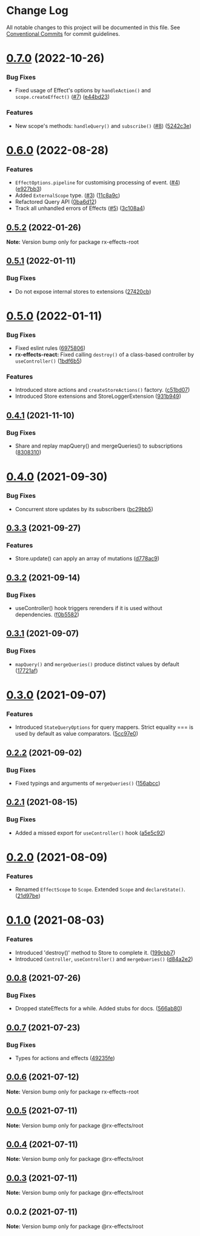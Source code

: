 # Change Log

All notable changes to this project will be documented in this file.
See [Conventional Commits](https://conventionalcommits.org) for commit guidelines.

# [0.7.0](https://github.com/mnasyrov/rx-effects/compare/v0.6.0...v0.7.0) (2022-10-26)

### Bug Fixes

- Fixed usage of Effect's options by `handleAction()` and `scope.createEffect()` ([#7](https://github.com/mnasyrov/rx-effects/issues/7)) ([e44bd23](https://github.com/mnasyrov/rx-effects/commit/e44bd23b563f7a61ea1ecfa291b311f52d55e577))

### Features

- New scope's methods: `handleQuery()` and `subscribe()` ([#8](https://github.com/mnasyrov/rx-effects/issues/8)) ([5242c3e](https://github.com/mnasyrov/rx-effects/commit/5242c3e91b042b5eb060a0d1899a018c4b29294a))

# [0.6.0](https://github.com/mnasyrov/rx-effects/compare/v0.5.2...v0.6.0) (2022-08-28)

### Features

- `EffectOptions.pipeline` for customising processing of event. ([#4](https://github.com/mnasyrov/rx-effects/issues/4)) ([e927bb3](https://github.com/mnasyrov/rx-effects/commit/e927bb31c5fd7fe5c6c1e54b344d95dffc6ffd97))
- Added `ExternalScope` type. ([#3](https://github.com/mnasyrov/rx-effects/issues/3)) ([11c8a9c](https://github.com/mnasyrov/rx-effects/commit/11c8a9cd181869e2f973233efe42c49dc51b5ad3))
- Refactored Query API ([0ba6d12](https://github.com/mnasyrov/rx-effects/commit/0ba6d12df5f99cf98f04f130a89be814c90180f8))
- Track all unhandled errors of Effects ([#5](https://github.com/mnasyrov/rx-effects/issues/5)) ([3c108a4](https://github.com/mnasyrov/rx-effects/commit/3c108a488eae471337cc727461a7a223f7c367f3))

## [0.5.2](https://github.com/mnasyrov/rx-effects/compare/v0.5.1...v0.5.2) (2022-01-26)

**Note:** Version bump only for package rx-effects-root

## [0.5.1](https://github.com/mnasyrov/rx-effects/compare/v0.5.0...v0.5.1) (2022-01-11)

### Bug Fixes

- Do not expose internal stores to extensions ([27420cb](https://github.com/mnasyrov/rx-effects/commit/27420cb152ddfafa48f9d7f75b59e558ba982d64))

# [0.5.0](https://github.com/mnasyrov/rx-effects/compare/v0.4.1...v0.5.0) (2022-01-11)

### Bug Fixes

- Fixed eslint rules ([6975806](https://github.com/mnasyrov/rx-effects/commit/69758063de4d9f6b7821b439aad054087df249b9))
- **rx-effects-react:** Fixed calling `destroy()` of a class-based controller by `useController()` ([1bdf6b5](https://github.com/mnasyrov/rx-effects/commit/1bdf6b55df6f41988bf7b481ec2019c97731f127))

### Features

- Introduced store actions and `createStoreActions()` factory. ([c51bd07](https://github.com/mnasyrov/rx-effects/commit/c51bd07fa24c6d111567f75ad190a9f9bd987a5e))
- Introduced Store extensions and StoreLoggerExtension ([931b949](https://github.com/mnasyrov/rx-effects/commit/931b949b0c5134d6261eac7f6381a293dab48599))

## [0.4.1](https://github.com/mnasyrov/rx-effects/compare/v0.4.0...v0.4.1) (2021-11-10)

### Bug Fixes

- Share and replay mapQuery() and mergeQueries() to subscriptions ([8308310](https://github.com/mnasyrov/rx-effects/commit/830831001630d2b2b7318d2e7126706803eff9ff))

# [0.4.0](https://github.com/mnasyrov/rx-effects/compare/v0.3.3...v0.4.0) (2021-09-30)

### Bug Fixes

- Concurrent store updates by its subscribers ([bc29bb5](https://github.com/mnasyrov/rx-effects/commit/bc29bb545587c01386b7351e25c5ce4b5036dc9c))

## [0.3.3](https://github.com/mnasyrov/rx-effects/compare/v0.3.2...v0.3.3) (2021-09-27)

### Features

- Store.update() can apply an array of mutations ([d778ac9](https://github.com/mnasyrov/rx-effects/commit/d778ac99549a9ac1887ea03ab77d5f0fa6527d1f))

## [0.3.2](https://github.com/mnasyrov/rx-effects/compare/v0.3.1...v0.3.2) (2021-09-14)

### Bug Fixes

- useController() hook triggers rerenders if it is used without dependencies. ([f0b5582](https://github.com/mnasyrov/rx-effects/commit/f0b5582b7e801bd86882694d8d7dbb5456ca33bb))

## [0.3.1](https://github.com/mnasyrov/rx-effects/compare/v0.3.0...v0.3.1) (2021-09-07)

### Bug Fixes

- `mapQuery()` and `mergeQueries()` produce distinct values by default ([17721af](https://github.com/mnasyrov/rx-effects/commit/17721af837b3a43f047ef67ba475294e58492e80))

# [0.3.0](https://github.com/mnasyrov/rx-effects/compare/v0.2.2...v0.3.0) (2021-09-07)

### Features

- Introduced `StateQueryOptions` for query mappers. Strict equality === is used by default as value comparators. ([5cc97e0](https://github.com/mnasyrov/rx-effects/commit/5cc97e0f7ab1623ffbdc133e5bfbe63911d68b56))

## [0.2.2](https://github.com/mnasyrov/rx-effects/compare/v0.2.1...v0.2.2) (2021-09-02)

### Bug Fixes

- Fixed typings and arguments of `mergeQueries()` ([156abcc](https://github.com/mnasyrov/rx-effects/commit/156abccc4dbe569751c1c79d1dba19e441da91cf))

## [0.2.1](https://github.com/mnasyrov/rx-effects/compare/v0.2.0...v0.2.1) (2021-08-15)

### Bug Fixes

- Added a missed export for `useController()` hook ([a5e5c92](https://github.com/mnasyrov/rx-effects/commit/a5e5c92da8a288f44c41dac2cb70c96d788eea38))

# [0.2.0](https://github.com/mnasyrov/rx-effects/compare/v0.1.0...v0.2.0) (2021-08-09)

### Features

- Renamed `EffectScope` to `Scope`. Extended `Scope` and `declareState()`. ([21d97be](https://github.com/mnasyrov/rx-effects/commit/21d97be080897f33f674d461397e8f1e86ac8eef))

# [0.1.0](https://github.com/mnasyrov/rx-effects/compare/v0.0.8...v0.1.0) (2021-08-03)

### Features

- Introduced 'destroy()' method to Store to complete it. ([199cbb7](https://github.com/mnasyrov/rx-effects/commit/199cbb70ab2163f9f8edc8045b988afd2604595b))
- Introduced `Controller`, `useController()` and `mergeQueries()` ([d84a2e2](https://github.com/mnasyrov/rx-effects/commit/d84a2e2b8d1f57ca59e9664004de844a1f8bcf1f))

## [0.0.8](https://github.com/mnasyrov/rx-effects/compare/v0.0.7...v0.0.8) (2021-07-26)

### Bug Fixes

- Dropped stateEffects for a while. Added stubs for docs. ([566ab80](https://github.com/mnasyrov/rx-effects/commit/566ab8085b6e493942bf908e3000097561a14724))

## [0.0.7](https://github.com/mnasyrov/rx-effects/compare/v0.0.6...v0.0.7) (2021-07-23)

### Bug Fixes

- Types for actions and effects ([49235fe](https://github.com/mnasyrov/rx-effects/commit/49235fe80728a3803a16251d4c163f002b4bb29f))

## [0.0.6](https://github.com/mnasyrov/rx-effects/compare/v0.0.5...v0.0.6) (2021-07-12)

**Note:** Version bump only for package rx-effects-root

## [0.0.5](https://github.com/mnasyrov/rx-effects/compare/v0.0.4...v0.0.5) (2021-07-11)

**Note:** Version bump only for package @rx-effects/root

## [0.0.4](https://github.com/mnasyrov/rx-effects/compare/v0.0.3...v0.0.4) (2021-07-11)

**Note:** Version bump only for package @rx-effects/root

## [0.0.3](https://github.com/mnasyrov/rx-effects/compare/v0.0.2...v0.0.3) (2021-07-11)

**Note:** Version bump only for package @rx-effects/root

## 0.0.2 (2021-07-11)

**Note:** Version bump only for package @rx-effects/root
